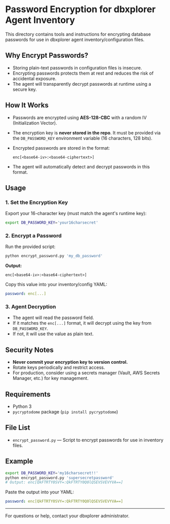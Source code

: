 # Password Encryption for dbxplorer Agent Inventory

This directory contains tools and instructions for encrypting database passwords for use in dbxplorer agent inventory/configuration files.

## Why Encrypt Passwords?
- Storing plain-text passwords in configuration files is insecure.
- Encrypting passwords protects them at rest and reduces the risk of accidental exposure.
- The agent will transparently decrypt passwords at runtime using a secure key.

## How It Works
- Passwords are encrypted using **AES-128-CBC** with a random IV (Initialization Vector).
- The encryption key is **never stored in the repo**. It must be provided via the `DB_PASSWORD_KEY` environment variable (16 characters, 128 bits).
- Encrypted passwords are stored in the format:
  
  `enc[<base64-iv>:<base64-ciphertext>]`

- The agent will automatically detect and decrypt passwords in this format.

## Usage

### 1. Set the Encryption Key
Export your 16-character key (must match the agent's runtime key):

```sh
export DB_PASSWORD_KEY='your16charsecret'
```

### 2. Encrypt a Password
Run the provided script:

```sh
python encrypt_password.py 'my_db_password'
```

**Output:**
```
enc[<base64-iv>:<base64-ciphertext>]
```

Copy this value into your inventory/config YAML:

```yaml
password: enc[...]
```

### 3. Agent Decryption
- The agent will read the password field.
- If it matches the `enc[...]` format, it will decrypt using the key from `DB_PASSWORD_KEY`.
- If not, it will use the value as plain text.

## Security Notes
- **Never commit your encryption key to version control.**
- Rotate keys periodically and restrict access.
- For production, consider using a secrets manager (Vault, AWS Secrets Manager, etc.) for key management.

## Requirements
- Python 3
- `pycryptodome` package (`pip install pycryptodome`)

## File List
- `encrypt_password.py` — Script to encrypt passwords for use in inventory files.

## Example

```sh
export DB_PASSWORD_KEY='my16charsecret!!'
python encrypt_password.py 'supersecretpassword'
# Output: enc[QkFTRTY0SVY=:QkFTRTY0Q0lQSEVSVEVYVA==]
```

Paste the output into your YAML:

```yaml
password: enc[QkFTRTY0SVY=:QkFTRTY0Q0lQSEVSVEVYVA==]
```

---

For questions or help, contact your dbxplorer administrator.
